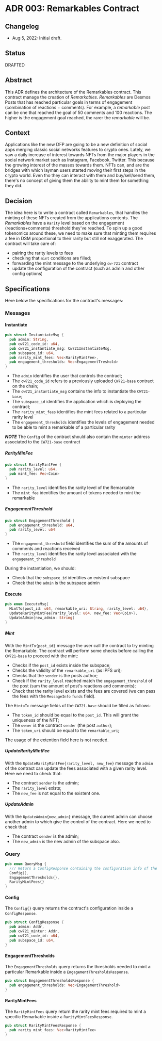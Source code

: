 # ADR 003: Remarkables Contract

## Changelog

- Aug 5, 2022: Initial draft.

## Status
DRAFTED

## Abstract
This ADR defines the architecture of the Remarkables contract. This contract manage the creation of _Remarkables_.
_Remarkables_ are Desmos Posts that has reached particular goals in terms of engagement (combination of reactions + comments).
For example, a _remarkable_ post can be one that reached the goal of 50 comments and 100 reactions. The higher is the engagement
goal reached, the rarer the _remarkable_ will be.

## Context
Applications like the new DFP are going to be a new definition of social apps merging classic social networks features to
crypto ones. Lately, we saw a daily increase of interest towards NFTs from the major players in the social network market
such as Instagram, Facebook, Twitter. This because the growing interest of the masses towards them. NFTs can, and are the bridges
with which layman users started moving their first steps in the crypto world. Even tho they can interact with them and buy/sell/send them,
there's no concept of giving them the ability to mint them for something they did.

## Decision
The idea here is to write a contract called `Remarkables`, that handles the minting of these NFTs created from the applications
contents. The _Remarkables_ have a `Rarity` level based on the engagement (reactions+comments) threshold they've reached.
To spin up a good tokenomics around these, we need to make sure that minting them requires a fee in DSM proportional to
their rarity but still not exaggerated.
The contract will take care of:
* pairing the rarity levels to fees
* checking that `mint` conditions are filled;
* forwarding the mint message to the underlying `cw-721` contract
* update the configuration of the contract (such as admin and other config options)

## Specifications
Here below the specifications for the contract's messages:

### Messages

#### Instantiate
```rust
pub struct InstantiateMsg {
  pub admin: String,
  pub cw721_code_id: u64,
  pub cw721_instantiate_msg: Cw721InstantiateMsg,
  pub subspace_id: u64,
  pub rarity_mint_fees: Vec<RarityMintFee>,
  pub engagement_thresholds: Vec<EngagementTreshold>
}
```

* The `admin` identifies the user that controls the contract;
* The `cw721_code_id` refers to a previously uploaded `CW721-base` contract on the chain;
* The `cw721_instantiate_msg` contains the info to instantiate the `CW721-base`;
* The `subspace_id` identifies the application which is deploying the contract;
* The `rarity_mint_fees` identifies the mint fees related to a particular rarity level
* The `engagement_thresholds` identifies the levels of engagement needed to be able to mint a remarkable of a particular rarity

***NOTE***
The `Config` of the contract should also contain the `minter` address associated to the `CW721-base` contract

##### RarityMinFee
```rust
pub struct RarityMintFee {
  pub rarity_level: u64,
  pub mint_fee: Vec<Coin>
}
```

* The `rarity_level` identifies the rarity level of the Remarkable
* The `mint_fee` identifies the amount of tokens needed to mint the remarkable

##### EngagementThreshold
```rust
pub struct EngagementThreshold {
  pub engagement_threshold: u64,
  pub rarity_level: u64
}
```

* The `engagement_threshold` field identifies the sum of the amounts of comments and reactions received
* The `rarity_level` identifies the rarity level associated with the `engagement_threshold`

During the instantiation, we should:
* Check that the `subspace_id` identifies an existent subspace
* Check that the `admin` is the subspace admin

#### Execute
```rust
pub enum ExecuteMsg{
  MintTo{post_id: u64, remarkable_uri: String, rarity_level: u64},
  UpdateRarityMintFee{rarity_level: u64, new_fee: Vec<Coin>},
  UpdateAdmin{new_admin: String}
}
```

##### Mint
With the `MintTo{post_id}` message the user call the contract to try minting the Remarkable. The contract will perform some checks before
calling the `CW721-base` to proceed with the mint:
* Checks if the `post_id` exists inside the subspace;
* Checks the validity of the `remarkable_uri` (as IPFS uri);
* Checks that the `sender` is the posts author;
* Check if the `rarity_level` reached match the `engagement_threshold` of the post (sum the amount of post's reactions and comments);
* Check that the rarity level exists and the fees are covered (we can pass the fees with the `MessageInfo` `funds` field).

The `Mint<T>` message fields of the `CW721-base` should be filled as follows:
* The `token_id` should be equal to the `post_id`. This will grant the uniqueness of the NFT;
* The `owner` is the contract `sender` (the post `author`);
* The `token_uri` should be equal to the `remarkable_uri`;

The usage of the extention field here is not needed.

##### UpdateRarityMintFee
With the `UpdateRarityMintFee{rarity_level, new_fee}` message the `admin` of the contract can update the fees associated with
a given rarity level. Here we need to check that:
* The contract `sender` is the admin;
* The `rarity_level` exists;
* The `new_fee` is not equal to the existent one.

##### UpdateAdmin
With the `UpdateAdmin{new_admin}` message, the current admin can choose another admin to which give the control of the contract.
Here we need to check that:
* The contract `sender` is the admin;
* The `new_admin` is the new admin of the subspace also.

### Query
```rust
pub enum QueryMsg {
  /// Return a ConfigResponse containing the configuration info of the contract
  Config{},
  EngagementThresholds{},
  RarityMintFees{}
}
```

#### Config
The `Config{}` query returns the contract's configuration inside a `ConfigResponse`.
```rust
pub struct ConfigResponse {
  pub admin: Addr,
  pub cw721_minter: Addr,
  pub cw721_code_id: u64,
  pub subspace_id: u64,
}
```

#### EngagementThresholds
The `EngagementThresholds` query returns the thresholds needed to mint a particular Remarkable inside a `EngagementThresholdsResponse`.
```rust
pub struct EngagementThresholdsResponse {
  pub engagement_thresholds: Vec<EngagementThreshold>
}
```

#### RarityMintFees
The `RarityMintFees` query return the rarity mint fees required to mint a specific Remarkable inside a `RarityMintFeesResponse`.
```rust
pub struct RarityMintFeesResponse {
  pub rarity_mint_fees: Vec<RarityMintFee>
}
```
